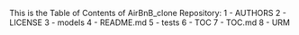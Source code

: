 This is the Table of Contents of AirBnB_clone Repository: 
1 - AUTHORS
2 - LICENSE
3 - models
4 - README.md
5 - tests
6 - TOC
7 - TOC.md
8 - URM
